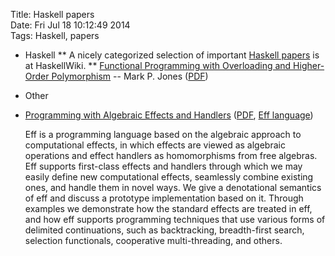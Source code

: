 Title: Haskell papers  
Date: Fri Jul 18 10:12:49 2014  
Tags: Haskell, papers

* Haskell
** A nicely categorized selection of important
  [Haskell papers](http://www.haskell.org/haskellwiki/Research_papers)
  is at HaskellWiki.
** [Functional Programming with Overloading and Higher-Order Polymorphism](http://web.cecs.pdx.edu/~mpj/pubs/springschool.html) -- Mark P. Jones ([PDF](http://web.cecs.pdx.edu/~mpj/pubs/springschool95.pdf))

* Other
* [Programming with Algebraic Effects and Handlers](http://math.andrej.com/2012/03/08/programming-with-algebraic-effects-and-handlers/) ([PDF](http://math.andrej.com/wp-content/uploads/2012/03/eff.pdf), [Eff language](http://math.andrej.com/eff/))

  Eff is a programming language based on the algebraic approach to
  computational effects, in which effects are viewed as algebraic
  operations and effect handlers as homomorphisms from free
  algebras. Eff supports first-class effects and handlers through
  which we may easily define new computational effects, seamlessly
  combine existing ones, and handle them in novel ways. We give a
  denotational semantics of eff and discuss a prototype implementation
  based on it. Through examples we demonstrate how the standard
  effects are treated in eff, and how eff supports programming
  techniques that use various forms of delimited continuations, such
  as backtracking, breadth-first search, selection functionals,
  cooperative multi-threading, and others.
